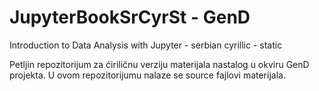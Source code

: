 # JupyterBookSrCyrSt - GenD

Introduction to Data Analysis with Jupyter - serbian cyrillic - static

Petljin repozitorijum za ćiriličnu verziju materijala nastalog u okviru GenD projekta. U ovom repozitorijumu nalaze se source fajlovi materijala. 
